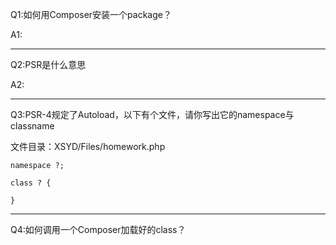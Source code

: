 Q1:如何用Composer安装一个package？

A1:



------

Q2:PSR是什么意思

A2:

------

Q3:PSR-4规定了Autoload，以下有个文件，请你写出它的namespace与classname

文件目录：XSYD/Files/homework.php

```
namespace ?;

class ? {

}
```

------

Q4:如何调用一个Composer加载好的class？

